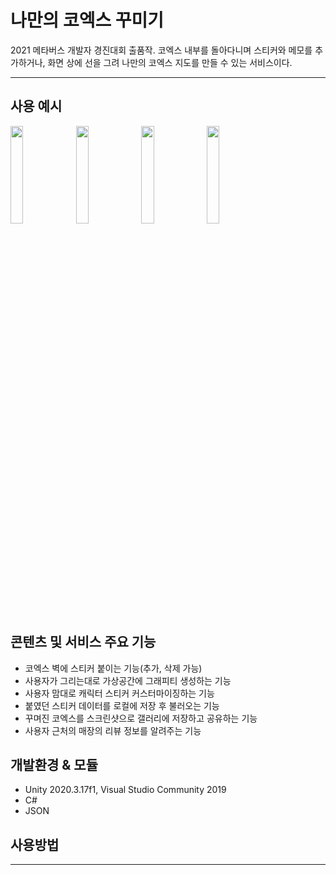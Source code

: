 # 나만의 코엑스 꾸미기
2021 메타버스 개발자 경진대회 출품작. 코엑스 내부를 돌아다니며 스티커와 메모를 추가하거나, 화면 상에 선을 그려 나만의 코엑스 지도를 만들 수 있는 서비스이다.

---
## 사용 예시
<img width="20%" src="https://user-images.githubusercontent.com/57757760/149547804-11856034-0caa-483e-8861-d1c655140a62.gif"/>
<img width="20%" src="https://user-images.githubusercontent.com/57757760/149547831-90af44b7-4c75-45f3-b97e-6b226d54fb89.gif"/>
<img width="20%" src="https://user-images.githubusercontent.com/57757760/149546279-7a3e3e13-4d78-4578-a9a1-355d8d42349a.gif"/>
<img width="20%" src="https://user-images.githubusercontent.com/57757760/149547516-5e28c46c-5bb8-4400-9513-7d9ebb799977.gif"/>

## 콘텐츠 및 서비스 주요 기능
- 코엑스 벽에 스티커 붙이는 기능(추가, 삭제 가능)
- 사용자가 그리는대로 가상공간에 그래피티 생성하는 기능
- 사용자 맘대로 캐릭터 스티커 커스터마이징하는 기능
- 붙였던 스티커 데이터를 로컬에 저장 후 불러오는 기능
- 꾸며진 코엑스를 스크린샷으로 갤러리에 저장하고 공유하는 기능
- 사용자 근처의 매장의 리뷰 정보를 알려주는 기능

## 개발환경 & 모듈
- Unity 2020.3.17f1, Visual Studio Community 2019
- C#
- JSON

## 사용방법
---
